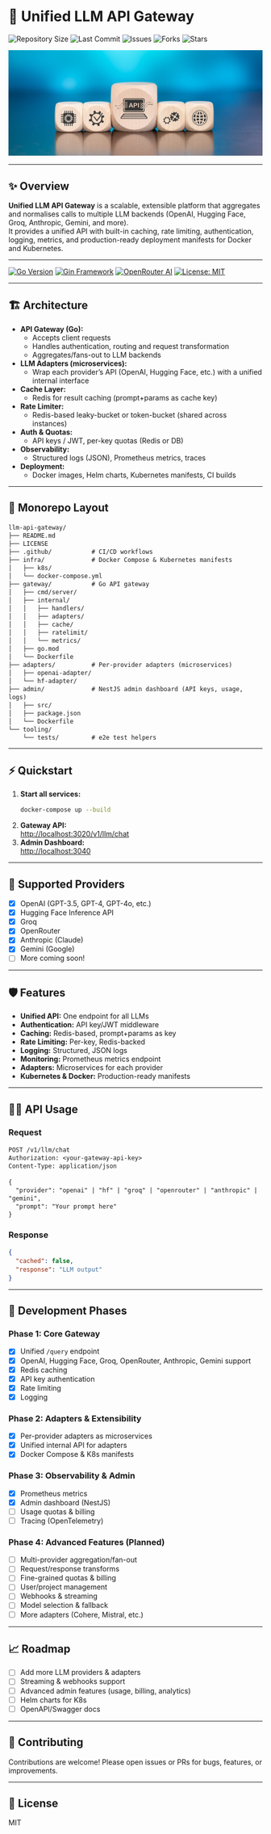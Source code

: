 # 🚀 Unified LLM API Gateway

![Repository Size](https://img.shields.io/github/repo-size/JawherKl/llm-api-gateway)
![Last Commit](https://img.shields.io/github/last-commit/JawherKl/llm-api-gateway)
![Issues](https://img.shields.io/github/issues-raw/JawherKl/llm-api-gateway)
![Forks](https://img.shields.io/github/forks/JawherKl/llm-api-gateway)
![Stars](https://img.shields.io/github/stars/JawherKl/llm-api-gateway)

![Gateway Banner](https://raw.githubusercontent.com/JawherKl/llm-api-gateway/refs/heads/main/llm-api-gateway.jpg)

---

## ✨ Overview

**Unified LLM API Gateway** is a scalable, extensible platform that aggregates and normalises calls to multiple LLM backends (OpenAI, Hugging Face, Groq, Anthropic, Gemini, and more).  
It provides a unified API with built-in caching, rate limiting, authentication, logging, metrics, and production-ready deployment manifests for Docker and Kubernetes.

---

[![Go Version](https://img.shields.io/badge/Go-1.21%2B-blue.svg)](https://golang.org/)
[![Gin Framework](https://img.shields.io/badge/Gin-Framework-green.svg)](https://gin-gonic.com/)
[![OpenRouter AI](https://img.shields.io/badge/OpenAI-black.svg)](https://openai.com/)
[![License: MIT](https://img.shields.io/badge/License-MIT-yellow.svg)](LICENSE)

---

## 🏗️ Architecture

- **API Gateway (Go):**  
  - Accepts client requests
  - Handles authentication, routing and request transformation
  - Aggregates/fans-out to LLM backends
- **LLM Adapters (microservices):**  
  - Wrap each provider’s API (OpenAI, Hugging Face, etc.) with a unified internal interface
- **Cache Layer:**  
  - Redis for result caching (prompt+params as cache key)
- **Rate Limiter:**  
  - Redis-based leaky-bucket or token-bucket (shared across instances)
- **Auth & Quotas:**  
  - API keys / JWT, per-key quotas (Redis or DB)
- **Observability:**  
  - Structured logs (JSON), Prometheus metrics, traces
- **Deployment:**  
  - Docker images, Helm charts, Kubernetes manifests, CI builds

---

## 📁 Monorepo Layout

```
llm-api-gateway/
├── README.md
├── LICENSE
├── .github/           # CI/CD workflows
├── infra/             # Docker Compose & Kubernetes manifests
│   ├── k8s/
│   └── docker-compose.yml
├── gateway/           # Go API gateway
│   ├── cmd/server/
│   ├── internal/
│   │   ├── handlers/
│   │   ├── adapters/
│   │   ├── cache/
│   │   ├── ratelimit/
│   │   └── metrics/
│   ├── go.mod
│   └── Dockerfile
├── adapters/          # Per-provider adapters (microservices)
│   ├── openai-adapter/
│   └── hf-adapter/
├── admin/             # NestJS admin dashboard (API keys, usage, logs)
│   ├── src/
│   ├── package.json
│   └── Dockerfile
└── tooling/
    └── tests/         # e2e test helpers
```

---

## ⚡ Quickstart

1. **Start all services:**
   ```sh
   docker-compose up --build
   ```
2. **Gateway API:**  
   [http://localhost:3020/v1/llm/chat](http://localhost:3020/v1/llm/chat)
3. **Admin Dashboard:**  
   [http://localhost:3040](http://localhost:3040)

---

## 🔌 Supported Providers

- [x] OpenAI (GPT-3.5, GPT-4, GPT-4o, etc.)
- [x] Hugging Face Inference API
- [x] Groq
- [x] OpenRouter
- [x] Anthropic (Claude)
- [x] Gemini (Google)
- [ ] More coming soon!

---

## 🛡️ Features

- **Unified API:** One endpoint for all LLMs
- **Authentication:** API key/JWT middleware
- **Caching:** Redis-based, prompt+params as key
- **Rate Limiting:** Per-key, Redis-backed
- **Logging:** Structured, JSON logs
- **Monitoring:** Prometheus metrics endpoint
- **Adapters:** Microservices for each provider
- **Kubernetes & Docker:** Production-ready manifests

---

## 🧑‍💻 API Usage

### Request

```http
POST /v1/llm/chat
Authorization: <your-gateway-api-key>
Content-Type: application/json

{
  "provider": "openai" | "hf" | "groq" | "openrouter" | "anthropic" | "gemini",
  "prompt": "Your prompt here"
}
```

### Response

```json
{
  "cached": false,
  "response": "LLM output"
}
```

---

## 🚦 Development Phases

### Phase 1: Core Gateway
- [x] Unified `/query` endpoint
- [x] OpenAI, Hugging Face, Groq, OpenRouter, Anthropic, Gemini support
- [x] Redis caching
- [x] API key authentication
- [x] Rate limiting
- [x] Logging

### Phase 2: Adapters & Extensibility
- [x] Per-provider adapters as microservices
- [x] Unified internal API for adapters
- [x] Docker Compose & K8s manifests

### Phase 3: Observability & Admin
- [x] Prometheus metrics
- [x] Admin dashboard (NestJS)
- [ ] Usage quotas & billing
- [ ] Tracing (OpenTelemetry)

### Phase 4: Advanced Features (Planned)
- [ ] Multi-provider aggregation/fan-out
- [ ] Request/response transforms
- [ ] Fine-grained quotas & billing
- [ ] User/project management
- [ ] Webhooks & streaming
- [ ] Model selection & fallback
- [ ] More adapters (Cohere, Mistral, etc.)

---

## 📈 Roadmap

- [ ] Add more LLM providers & adapters
- [ ] Streaming & webhooks support
- [ ] Advanced admin features (usage, billing, analytics)
- [ ] Helm charts for K8s
- [ ] OpenAPI/Swagger docs

---

## 🤝 Contributing

Contributions are welcome! Please open issues or PRs for bugs, features, or improvements.

---

## 📄 License

MIT
